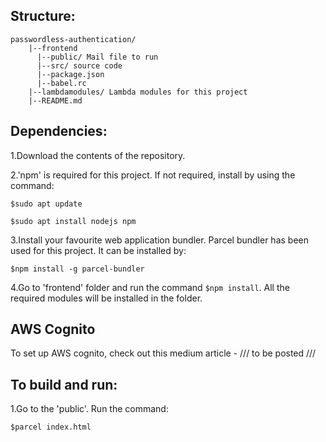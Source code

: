 
## Structure:

  
    passwordless-authentication/    
        |--frontend
          |--public/ Mail file to run
          |--src/ source code
          |--package.json
          |--babel.rc
        |--lambdamodules/ Lambda modules for this project
        |--README.md

## Dependencies:
1.Download the contents of the repository.

2.'npm' is required for this project. If not required, install by using the command:
  
    $sudo apt update
   
    $sudo apt install nodejs npm


3.Install your favourite web application bundler. Parcel bundler has been used for this project. It can be installed by:
   
    $npm install -g parcel-bundler
  
4.Go to 'frontend' folder and run the command `$npm install`. All the required modules will be installed in the folder.

## AWS Cognito

To set up AWS cognito, check out this medium article - /// to be posted ///

## To build and run:

1.Go to the 'public'. Run the command: 
  
    $parcel index.html
